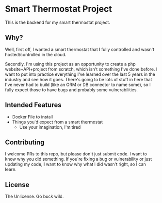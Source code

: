 # Smart Thermostat Project

This is the backend for my smart thermostat project.

## Why?
Well, first off, I wanted a smart thermostat that I fully controlled and wasn't hosted/controlled in the cloud.

Secondly, I'm using this project as an opportunity to create a php website+API+project from scratch, which
isn't something I've done before. I want to put into practice everything I've learned over the last 5 years 
in the industry and see how it goes. There's going to be lots of stuff in here that I've never had to build
(like an ORM or DB connector to name some), so I fully expect those to have bugs and probably some
vulnerabilities.

## Intended Features
* Docker File to install
* Things you'd expect from a smart thermostat
    * Use your imagination, I'm tired

## Contributing
I welcome PRs to this repo, but please don't just submit code. I want to know why you did something. If
you're fixing a bug or vulnerability or just updating my code, I want to know why what I did wasn't right,
so I can learn.

## License
The Unlicense. Go buck wild. 
